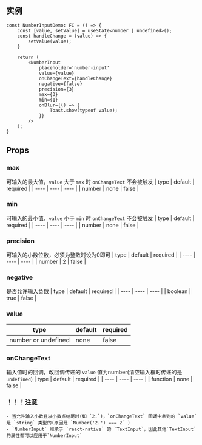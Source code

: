## 实例
```tsx
const NumberInputDemo: FC = () => {
    const [value, setValue] = useState<number | undefined>();
    const handleChange = (value) => {
        setValue(value);
    }

    return (
        <NumberInput
            placeholder='number-input'
            value={value}
            onChangeText={handleChange}
            negative={false}
            precision={3}
            max={3}
            min={1}
            onBlur={() => {
                Toast.show(typeof value);
            }}
        />
    );
}
```

## Props

### max
可输入的最大值，`value` 大于 `max` 时 `onChangeText` 不会被触发
| type | default | required |
| ---- | ---- | ---- |
| number | none | false |

### min
可输入的最小值，`value` 小于 `min` 时 `onChangeText` 不会被触发
| type | default | required |
| ---- | ---- | ---- |
| number | none | false |

### precision
可输入的小数位数，必须为整数时设为0即可
| type | default | required |
| ---- | ---- | ---- |
| number | 2 | false |

### negative
是否允许输入负数
| type | default | required |
| ---- | ---- | ---- |
| boolean | true | false |

### value
| type | default | required |
| ---- | ---- | ---- |
| number or undefined | none | false |

### onChangeText
输入值时的回调，改回调传递的 `value` 值为number(清空输入框时传递的是 `undefined`)
| type | default | required |
| ---- | ---- | ---- |
| function | none | false |

### **！！！注意**
    - 当允许输入小数且以小数点结尾时(如 `2.`)，`onChangeText` 回调中拿到的 `value` 是 `string` 类型的(原因是 `Number('2.') === 2` )
    - `NumberInput` 继承于 `react-native` 的 `TextInput`，因此其他`TextInput`的属性都可以应用于`NumberInput`

